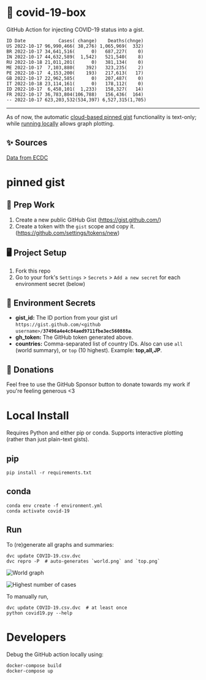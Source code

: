 # 🏥 covid-19-box

GitHub Action for injecting COVID-19 status into a gist.

```
ID Date            Cases( change)    Deaths(chnge)
US 2022-10-17 96,990,466( 38,276) 1,065,969(  332)
BR 2022-10-17 34,641,516(      0)   687,227(    0)
IN 2022-10-17 44,632,589(  1,542)   521,540(    8)
RU 2022-10-18 21,011,201(      0)   381,134(    0)
ME 2022-10-17  7,103,880(    392)   323,235(    2)
PE 2022-10-17  4,153,200(    193)   217,613(   17)
GB 2022-10-17 22,962,585(      0)   207,487(    0)
IT 2022-10-18 23,114,161(      0)   178,112(    0)
ID 2022-10-17  6,458,101(  1,233)   158,327(   14)
FR 2022-10-17 36,783,804(106,788)   156,436(  164)
-- 2022-10-17 623,203,532(534,397) 6,527,315(1,705)
```

---

As of now, the automatic [cloud-based pinned gist](#pinned-gist) functionality is text-only;
while [running locally](#local-install) allows graph plotting.

## ✨ Sources

[Data from ECDC](https://www.ecdc.europa.eu/en/publications-data/download-todays-data-geographic-distribution-covid-19-cases-worldwide)

# pinned gist

## 🎒 Prep Work
1. Create a new public GitHub Gist (https://gist.github.com/)
1. Create a token with the `gist` scope and copy it. (https://github.com/settings/tokens/new)

## 🖥 Project Setup
1. Fork this repo
1. Go to your fork's `Settings` > `Secrets` > `Add a new secret` for each environment secret (below)

## 🤫 Environment Secrets
- **gist_id:** The ID portion from your gist url `https://gist.github.com/<github username>/`**`37496a4e4c84aed9711fbe3ec560888a`**.
- **gh_token:** The GitHub token generated above.
- **countries:** Comma-separated list of country IDs. Also can use `all` (world summary), or `top` (10 highest). Example: **top,all,JP**.

## 💸 Donations

Feel free to use the GitHub Sponsor button to donate towards my work if you're feeling generous <3

# Local Install

Requires Python and either pip or conda. Supports interactive plotting (rather than just plain-text gists).

## pip

```
pip install -r requirements.txt
```

## conda

```
conda env create -f environment.yml
conda activate covid-19
```

## Run

To (re)generate all graphs and summaries:

```
dvc update COVID-19.csv.dvc
dvc repro -P  # auto-generates `world.png` and `top.png`
```

![World graph](world.png)

![Highest number of cases](top.png)

To manually run,

```
dvc update COVID-19.csv.dvc  # at least once
python covid19.py --help
```

# Developers

Debug the GitHub action locally using:

```
docker-compose build
docker-compose up
```
